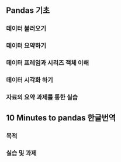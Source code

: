 ## Pandas 기초
### 데이터 불러오기
### 데이터 요약하기
### 데이터 프레임과 시리즈 객체 이해
### 데이터 시각화 하기
### 자료의 요약 과제를 통한 실습

## 10 Minutes to pandas 한글번역
### 목적
### 실습 및 과제
